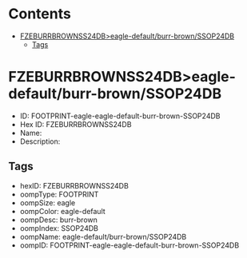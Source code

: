 



Contents
========

* [FZEBURRBROWNSS24DB>eagle-default/burr-brown/SSOP24DB](#fzeburrbrownss24dbeagle-defaultburr-brownssop24db)
	* [Tags](#tags)

# FZEBURRBROWNSS24DB>eagle-default/burr-brown/SSOP24DB

- ID: FOOTPRINT-eagle-eagle-default-burr-brown-SSOP24DB
- Hex ID: FZEBURRBROWNSS24DB
- Name: 
- Description: 

## Tags

- hexID: FZEBURRBROWNSS24DB
- oompType: FOOTPRINT
- oompSize: eagle
- oompColor: eagle-default
- oompDesc: burr-brown
- oompIndex: SSOP24DB
- oompName: eagle-default/burr-brown/SSOP24DB
- oompID: FOOTPRINT-eagle-eagle-default-burr-brown-SSOP24DB

